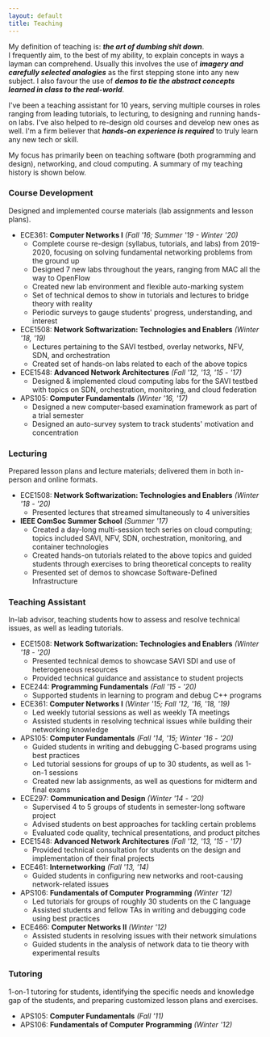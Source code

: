 ```yaml
---
layout: default
title: Teaching
---
```


<!-- <span style="font-size: 24px;">teach·ing</span>  
<span style="font-weight: normal;">/ˈtēCHiNG/</span>  
<span style="font-style: italic;">noun</span>  
<span style="margin-left: 30px;">1. The art of dumbing shit down.</span>  
<span style="margin-left: 30px;">2. Imparting the skills necessary to use Google to address your own knowledge gap.</span>
-->

My definition of teaching is: ***the art of dumbing shit down***.  
I frequently aim, to the best of my ability, to explain concepts in ways a layman can comprehend.
Usually this involves the use of ***imagery and carefully selected analogies*** as the first stepping stone into any new subject.
I also favour the use of ***demos to tie the abstract concepts learned in class to the real-world***.

I've been a teaching assistant for 10 years, serving multiple courses in roles ranging from leading tutorials, to lecturing, to designing and running hands-on labs.
I've also helped to re-design old courses and develop new ones as well.
I'm a firm believer that ***hands-on experience is required*** to truly learn any new tech or skill.

My focus has primarily been on teaching software (both programming and design), networking, and cloud computing.
A summary of my teaching history is shown below.

### Course Development
Designed and implemented course materials (lab assignments and lesson plans).

* ECE361: **Computer Networks I** *(Fall '16; Summer '19 - Winter '20)*
  * Complete course re-design (syllabus, tutorials, and labs) from 2019-2020, focusing on solving fundamental networking problems from the ground up
  * Designed 7 new labs throughout the years, ranging from MAC all the way to OpenFlow
  * Created new lab environment and flexible auto-marking system
  * Set of technical demos to show in tutorials and lectures to bridge theory with reality
  * Periodic surveys to gauge students' progress, understanding, and interest
* ECE1508: **Network Softwarization: Technologies and Enablers** *(Winter '18, '19)*
  * Lectures pertaining to the SAVI testbed, overlay networks, NFV, SDN, and orchestration
  * Created set of hands-on labs related to each of the above topics
* ECE1548: **Advanced Network Architectures** *(Fall '12, '13, '15 - '17)*
  * Designed & implemented cloud computing labs for the SAVI testbed with topics on SDN, orchestration, monitoring, and cloud federation
* APS105: **Computer Fundamentals** *(Winter '16, '17)*
  * Designed a new computer-based examination framework as part of a trial semester
  * Designed an auto-survey system to track students' motivation and concentration

### Lecturing
Prepared lesson plans and lecture materials; delivered them in both in-person and online formats.

* ECE1508: **Network Softwarization: Technologies and Enablers** *(Winter '18 - '20)*
  * Presented lectures that streamed simultaneously to 4 universities
* **IEEE ComSoc Summer School** *(Summer '17)*
  * Created a day-long multi-session tech series on cloud computing; topics included SAVI, NFV, SDN, orchestration, monitoring, and container technologies
  * Created hands-on tutorials related to the above topics and guided students through exercises to bring theoretical concepts to reality
  * Presented set of demos to showcase Software-Defined Infrastructure

### Teaching Assistant
In-lab advisor, teaching students how to assess and resolve technical issues, as well as leading tutorials.

* ECE1508: **Network Softwarization: Technologies and Enablers** *(Winter '18 - '20)*
  * Presented technical demos to showcase SAVI SDI and use of heterogeneous resources
  * Provided technical guidance and assistance to student projects
* ECE244: **Programming Fundamentals** *(Fall '15 - '20)*
  * Supported students in learning to program and debug C++ programs
* ECE361: **Computer Networks I** *(Winter '15; Fall '12, '16, '18, '19)*
  * Led weekly tutorial sessions as well as weekly TA meetings
  * Assisted students in resolving technical issues while building their networking knowledge
* APS105: **Computer Fundamentals** *(Fall '14, '15; Winter '16 - '20)*
  * Guided students in writing and debugging C-based programs using best practices
  * Led tutorial sessions for groups of up to 30 students, as well as 1-on-1 sessions
  * Created new lab assignments, as well as questions for midterm and final exams
* ECE297: **Communication and Design** *(Winter '14 - '20)*
  * Supervised 4 to 5 groups of students in semester-long software project
  * Advised students on best approaches for tackling certain problems
  * Evaluated code quality, technical presentations, and product pitches
* ECE1548: **Advanced Network Architectures** *(Fall '12, '13, '15 - '17)*
  * Provided technical consultation for students on the design and implementation of their final projects
* ECE461: **Internetworking** *(Fall '13, '14)*
  * Guided students in configuring new networks and root-causing network-related issues
* APS106: **Fundamentals of Computer Programming** *(Winter '12)*
  * Led tutorials for groups of roughly 30 students on the C language
  * Assisted students and fellow TAs in writing and debugging code using best practices
* ECE466: **Computer Networks II** *(Winter '12)*
  * Assisted students in resolving issues with their network simulations
  * Guided students in the analysis of network data to tie theory with experimental results

### Tutoring
1-on-1 tutoring for students, identifying the specific needs and knowledge gap of the students, and preparing customized lesson plans and exercises.

* APS105: **Computer Fundamentals** *(Fall '11)*
* APS106: **Fundamentals of Computer Programming** *(Winter '12)*

